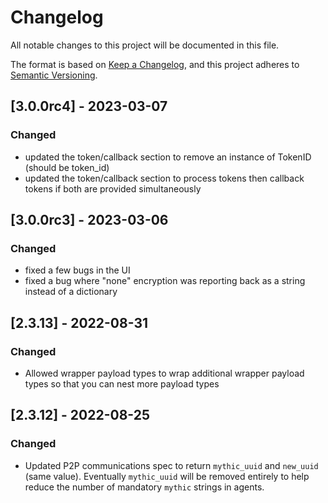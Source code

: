 # Changelog
All notable changes to this project will be documented in this file.

The format is based on [Keep a Changelog](https://keepachangelog.com/en/1.0.0/),
and this project adheres to [Semantic Versioning](https://semver.org/spec/v2.0.0.html).

## [3.0.0rc4] - 2023-03-07

### Changed

- updated the token/callback section to remove an instance of TokenID (should be token_id)
- updated the token/callback section to process tokens then callback tokens if both are provided simultaneously

## [3.0.0rc3] - 2023-03-06

### Changed

- fixed a few bugs in the UI
- fixed a bug where "none" encryption was reporting back as a string instead of a dictionary


## [2.3.13] - 2022-08-31

### Changed

- Allowed wrapper payload types to wrap additional wrapper payload types so that you can nest more payload types

## [2.3.12] - 2022-08-25
### Changed
- Updated P2P communications spec to return `mythic_uuid` and `new_uuid` (same value). Eventually `mythic_uuid` will be removed entirely to help reduce the number of mandatory `mythic` strings in agents.